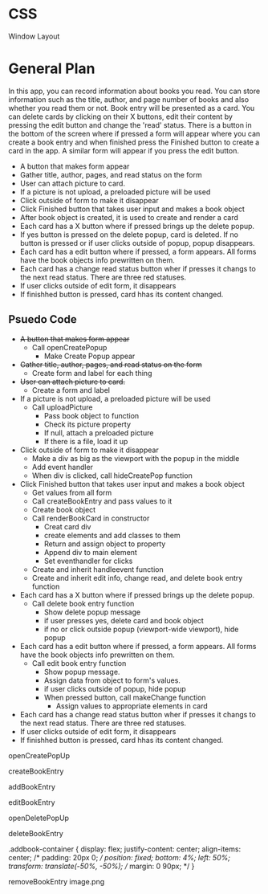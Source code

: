 # CSS

Window Layout

# General Plan

In this app, you can record information about books you read. You can store information such as the title, author, and page number of books and also whether you read them or not. Book entry will be presented as a card. You can delete cards by clicking on their X buttons, edit their content by pressing the edit button and change the 'read' status. There is a button in the bottom of the screen where if pressed a form will appear where you can create a book entry and when finished press the Finished button to create a card in the app. A similar form will appear if you press the edit button. 

- A button that makes form appear
- Gather title, author, pages, and read status on the form
- User can attach picture to card.
- If a picture is not upload, a preloaded picture will be used
- Click outside of form to make it disappear
- Click Finished button that takes user input and makes a book object
- After book object is created, it is used to create and render a card
- Each card has a X button where if pressed brings up the delete popup.
- If yes button is pressed on the delete popup, card is deleted. If no button is pressed or if user clicks outside of popup, popup disappears.
- Each card has a edit button where if pressed, a form appears. All forms have the book objects info prewritten on them.
- Each card has a change read status button wher if presses it changs to the next read status. There are three red statuses. 
- If user clicks outside of edit form, it disappears
- If finishhed button is pressed, card hhas its content changed.

## Psuedo Code

- ~~A button that makes form appear~~
    - Call openCreatePopup
        - Make Create Popup appear
- ~~Gather title, author, pages, and read status on the form~~
    - Create form and label for each thing
- ~~User can attach picture to card.~~
    - Create a form and label
- If a picture is not upload, a preloaded picture will be used
    - Call uploadPicture
        - Pass book object to function
        - Check its picture property
        - If null, attach a preloaded picture
        - If there is a file, load it up
- Click outside of form to make it disappear
    - Make a div as big as the viewport with the popup in the middle
    - Add event handler
    - When div is clicked, call hideCreatePop function
- Click Finished button that takes user input and makes a book object
    - Get values from all form
    - Call createBookEntry and pass values to it
    - Create book object
    - Call renderBookCard in constructor
        - Creat card div
        - create elements and add classes to them
        - Return and assign object to property
        - Append div to main element
        - Set eventhandler for clicks 
    - Create and inherit handleevent function
    - Create and inherit edit info, change read, and delete book entry function
- Each card has a X button where if pressed brings up the delete popup.
    - Call delete book entry function
        - Show delete popup message
        - if user presses yes, delete card and book object
        - if no or click outside popup (viewport-wide viewport), hide popup
- Each card has a edit button where if pressed, a form appears. All forms have the book objects info prewritten on them.
    - Call edit book entry function
        - Show popup message.
        - Assign data from object to form's values.
        - if user clicks outside of popup, hide popup
        - When pressed button, call makeChange function
            - Assign values to appropriate elements in card
- Each card has a change read status button wher if presses it changs to the next read status. There are three red statuses. 
- If user clicks outside of edit form, it disappears
- If finishhed button is pressed, card hhas its content changed.

openCreatePopUp

createBookEntry

addBookEntry

editBookEntry

openDeletePopUp

deleteBookEntry

.addbook-container {
    display: flex;
    justify-content: center;
    align-items: center;
    /* padding: 20px 0; */
    position: fixed;
    bottom: 4%;
    left: 50%;
    transform: translate(-50%, -50%);
    /* margin: 0 90px; */
}

removeBookEntry
 image.png